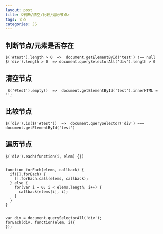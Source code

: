 ```yaml
---
layout: post
title: ©️判断/清空/比较/遍历节点✔︎
tags: 节点
categories: JS
---
```



## 判断节点/元素是否存在
	$('#test').length > 0  =>  document.getElementById('test') !== null
	$('div').length > 0  => document.querySelectorAll('div').length > 0




## 清空节点
	 $('#test').empty()  =>  document.getElementById('test').innerHTML = '';



## 比较节点
	$(‘div').is($('#test'))  =>  document.querySelector('div') === document.getElementById('test')






## 遍历节点
	$('div').each(function(i, elem) {})
	

	function forEach(elems, callback) {
	  if([].forEach) {
	    [].forEach.call(elems, callback);
	  } else {
	    for(var i = 0; i < elems.length; i++) {
	      callback(elems[i], i);
	    }
	  }
	}
	

	var div = document.querySelectorAll('div');
	forEach(div, function(elem, i){
	});




